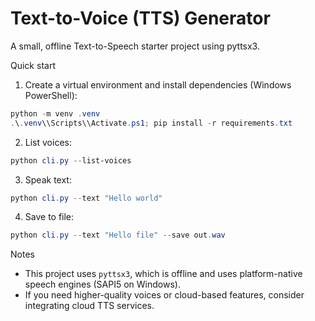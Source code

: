 # Text-to-Voice (TTS) Generator

A small, offline Text-to-Speech starter project using pyttsx3.

Quick start

1. Create a virtual environment and install dependencies (Windows PowerShell):

```powershell
python -m venv .venv
.\.venv\\Scripts\\Activate.ps1; pip install -r requirements.txt
```

2. List voices:

```powershell
python cli.py --list-voices
```

3. Speak text:

```powershell
python cli.py --text "Hello world"
```

4. Save to file:

```powershell
python cli.py --text "Hello file" --save out.wav
```

Notes
- This project uses `pyttsx3`, which is offline and uses platform-native speech engines (SAPI5 on Windows).
- If you need higher-quality voices or cloud-based features, consider integrating cloud TTS services.
